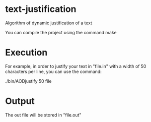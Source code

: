 # text-justification
Algorithm of dynamic justification of a text

You can compile the project using the command make

# Execution
For example, in order to justify your text in "file.in" with a width of 50 characters per line, you can use the command:

./bin/AODjustify 50 file

# Output
The out file will be stored in "file.out"
